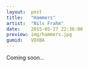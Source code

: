 ```yaml
---
layout:  post
title:   "Hammers"
artist:  "Nils Frahm"
date:    2015-05-27 22:36:00
preview: img/hammers.jpg
gumid:   VDXBA
---
```


Coming soon...
